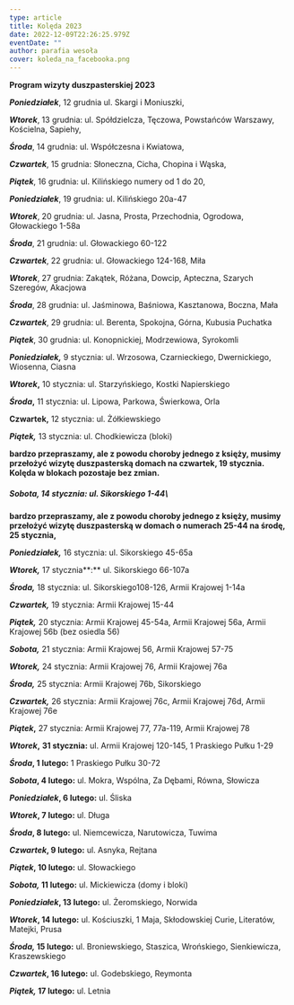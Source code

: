 ```yaml
---
type: article
title: Kolęda 2023
date: 2022-12-09T22:26:25.979Z
eventDate: ""
author: parafia wesoła
cover: koleda_na_facebooka.png
---
```

**Program wizyty duszpasterskiej 2023**

***Poniedziałek***, 12 grudnia ul. Skargi i Moniuszki, 

***Wtorek***, 13 grudnia: ul. Spółdzielcza, Tęczowa, Powstańców Warszawy, Kościelna, Sapiehy, 

***Środa***, 14 grudnia: ul. Współczesna i Kwiatowa, 

***Czwartek***, 15 grudnia: Słoneczna, Cicha, Chopina i Wąska, 

***Piątek***, 16 grudnia: ul. Kilińskiego numery od 1 do 20,

***Poniedziałek***, 19 grudnia: ul. Kilińskiego 20a-47

***Wtorek***, 20 grudnia: ul. Jasna, Prosta, Przechodnia, Ogrodowa, Głowackiego 1-58a

***Środa***, 21 grudnia: ul. Głowackiego 60-122

***Czwartek***, 22 grudnia: ul. Głowackiego 124-168, Miła

***Wtorek***, 27 grudnia: Zakątek, Różana, Dowcip, Apteczna, Szarych Szeregów, Akacjowa

***Środa***, 28 grudnia: ul. Jaśminowa, Baśniowa, Kasztanowa, Boczna, Mała

***Czwartek***, 29 grudnia: ul. Berenta, Spokojna, Górna, Kubusia Puchatka

***Piątek***, 30 grudnia: ul. Konopnickiej, Modrzewiowa, Syrokomli

***Poniedziałek,*** 9 stycznia: ul. Wrzosowa, Czarnieckiego, Dwernickiego, Wiosenna, Ciasna

***Wtorek*,** 10 stycznia: ul. Starzyńskiego, Kostki Napierskiego 

***Środa*,** 11 stycznia: ul. Lipowa, Parkowa, Świerkowa, Orla

**Czwartek,** 12 stycznia: ul. Żółkiewskiego

***Piątek,*** 13 stycznia: ul. Chodkiewicza (bloki) 

**bardzo przepraszamy, ale z powodu choroby jednego z księży, musimy przełożyć wizytę duszpasterską domach na czwartek, 19 stycznia. Kolęda w blokach pozostaje bez zmian.**

##### ***Sobota*,** 14 stycznia: ul. Sikorskiego 1-44\
**bardzo przepraszamy, ale z powodu choroby jednego z księży, musimy przełożyć wizytę duszpasterską w domach o numerach 25-44 na środę, 25 stycznia,**

***Poniedziałek,*** 16 stycznia: ul. Sikorskiego 45-65a

***Wtorek,*** 17 stycznia**:** ul. Sikorskiego 66-107a

***Środa,*** 18 stycznia: ul. Sikorskiego108-126, Armii Krajowej 1-14a

***Czwartek,*** 19 stycznia: Armii Krajowej 15-44

***Piątek,*** 20 stycznia: Armii Krajowej 45-54a, Armii Krajowej 56a, Armii Krajowej 56b (bez osiedla 56)

***Sobota,*** 21 stycznia: Armii Krajowej 56, Armii Krajowej 57-75

***Wtorek,*** 24 stycznia: Armii Krajowej 76, Armii Krajowej 76a

***Środa,*** 25 stycznia: Armii Krajowej 76b, Sikorskiego 

***Czwartek,*** 26 stycznia: Armii Krajowej 76c, Armii Krajowej 76d, Armii Krajowej 76e

***Piątek*,** 27 stycznia: Armii Krajowej 77, 77a-119, Armii Krajowej 78

***Wtorek*,** **31 stycznia:** ul. Armii Krajowej 120-145, 1 Praskiego Pułku 1-29

***Środa*, 1 lutego:** 1 Praskiego Pułku 30-72

***Sobota*, 4 lutego:** ul. Mokra, Wspólna, Za Dębami, Równa, Słowicza

***Poniedziałek*, 6 lutego:** ul. Śliska

***Wtorek*, 7 lutego:** ul. Długa

***Środa*, 8 lutego:** ul. Niemcewicza, Narutowicza, Tuwima

***Czwartek*, 9 lutego:** ul. Asnyka, Rejtana

***Piątek*, 10 lutego:** ul. Słowackiego

***Sobota,* 11 lutego:** ul. Mickiewicza (domy i bloki)

***Poniedziałek*, 13 lutego:** ul. Żeromskiego, Norwida

***Wtorek*, 14 lutego:** ul. Kościuszki, 1 Maja, Skłodowskiej Curie, Literatów, Matejki, Prusa

***Środa,* 15 lutego:** ul. Broniewskiego, Staszica, Wrońskiego, Sienkiewicza, Kraszewskiego

***Czwartek*, 16 lutego:** ul. Godebskiego, Reymonta

***Piątek,* 17 lutego:** ul. Letnia

<!--EndFragment-->